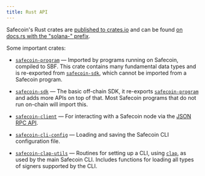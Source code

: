 ```yaml
---
title: Rust API
---
```


Safecoin's Rust crates are [published to crates.io][crates.io] and can be found
[on docs.rs with the "solana-" prefix][docs.rs].

[crates.io]: https://crates.io/search?q=solana-
[docs.rs]: https://docs.rs/releases/search?query=solana-

Some important crates:

- [`safecoin-program`] &mdash; Imported by programs running on Safecoin, compiled
  to SBF. This crate contains many fundamental data types and is re-exported from
  [`safecoin-sdk`], which cannot be imported from a Safecoin program.

- [`safecoin-sdk`] &mdash; The basic off-chain SDK, it re-exports
  [`safecoin-program`] and adds more APIs on top of that. Most Safecoin programs
  that do not run on-chain will import this.

- [`safecoin-client`] &mdash; For interacting with a Safecoin node via the
  [JSON RPC API](/api).

- [`safecoin-cli-config`] &mdash; Loading and saving the Safecoin CLI configuration
  file.

- [`safecoin-clap-utils`] &mdash; Routines for setting up a CLI, using [`clap`],
  as used by the main Safecoin CLI. Includes functions for loading all types of
  signers supported by the CLI.

[`safecoin-program`]: https://docs.rs/safecoin-program
[`safecoin-sdk`]: https://docs.rs/safecoin-sdk
[`safecoin-client`]: https://docs.rs/safecoin-client
[`safecoin-cli-config`]: https://docs.rs/safecoin-cli-config
[`safecoin-clap-utils`]: https://docs.rs/safecoin-clap-utils
[`clap`]: https://docs.rs/clap
